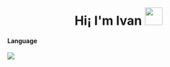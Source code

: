 <h1 align="center">Hi¡ I'm Ivan  <img src="https://em-content.zobj.net/source/animated-noto-color-emoji/356/waving-hand_1f44b.gif" width="40"></h1>


<H4>Language </H4>
<span>
<img src= "https://img.shields.io/badge/java-%23ED8B00.svg?style=for-the-badge&logo=openjdk&logoColor=white">
</span>
